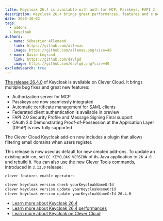 ```yaml
---
title: Keycloak 26.4 is available with auth for MCP, Passkeys, FAPI 2, DPoP
description: Keycloak 26.4 brings great performances, features and a new plugin to filter email domains on user registration
date: 2025-10-02
tags:
  - addons
  - keycloak
authors:
  - name: Sébastien Allemand
    link: https://github.com/allemas
    image: https://github.com/allemas.png?size=40
  - name: David Legrand
    link: https://github.com/davlgd
    image: https://github.com/davlgd.png?size=40
excludeSearch: true
---
```


[The release 26.4.0](https://github.com/keycloak/keycloak/releases/26.4.0) of Keycloak is available on Clever Cloud. It brings multiple bug fixes and great new features:

- Authorization server for MCP
- Passkeys are now seamlessly integrated
- Automatic certificate management for SAML clients
- Federated client authentication is available in preview
- FAPI 2.0 Security Profile and Message Signing Final support
- OAuth 2.0 Demonstrating Proof-of-Possession at the Application Layer (DPoP) is now fully supported

The Clever Cloud Keycloak add-on now includes a plugin that allows filtering email domains when users register.

This release is now used as default for new created add-ons. To update an existing add-on, set `CC_KEYCLOAK_VERSION` of its Java application to `26.4.0` and rebuild it. You can also use [the new Clever Tools commands](/doc/cli/operators/), introduced in `3.13.0` release:

```bash
clever features enable operators

clever keycloak version check yourKeycloakNameOrId
clever keycloak version update yourKeycloakNameOrId
clever keycloak version update yourKeycloakNameOrId 26.4.0
```

- [Learn more about Keycloak 26.4](https://www.keycloak.org/2025/09/keycloak-2640-released)
- [Learn more about Keycloak 26.4 performances](https://www.keycloak.org/2025/10/keycloak-benchmark)
- [Learn more about Keycloak on Clever Cloud](/doc/addons/keycloak)

